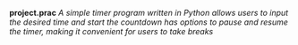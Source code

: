  **project.prac**
*A simple timer program written in Python*
*allows users to input the desired time and start the countdown*
*has options to pause and resume the timer, making it convenient for users to take breaks*
